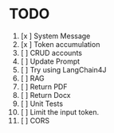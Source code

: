 # TODO

1. [x ] System Message
2. [x ] Token accumulation
2. [ ] CRUD accounts
3. [ ] Update Prompt
4. [ ] Try using LangChain4J
5. [ ] RAG
6. [ ] Return PDF
7. [ ] Return Docx
8. [ ] Unit Tests
9. [ ] Limit the input token.
10. [ ] CORS